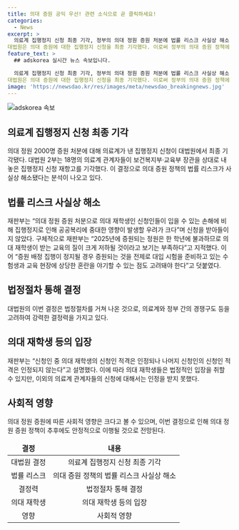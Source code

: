 ```yaml
---
title: 의대 증원 공익 우선! 관련 소식으로 곧 클릭하세요!
categories:
  - News
excerpt: >
  의료계 집행정지 신청 최종 기각, 정부의 의대 정원 증원 처분에 법률 리스크 사실상 해소
대법원은 의대 증원에 대한 집행정지 신청을 최종 기각했다. 이로써 정부의 의대 증원 정책에 대한 법률적인 리스크가 해소될 것으로 보인다. 대법원은 집행정지의 영향보다 의대 재학생 및 수험생들의 교육 혼란을 우려하여 신청을 받아들이지 않았다. 이에 따라 의료계의 의대 증원에 대한 이의는 법적인 측면에서 사실상 해결된 셈이다.
feature_text: >
  ## adskorea 실시간 뉴스 속보입니다.

  의료계 집행정지 신청 최종 기각, 정부의 의대 정원 증원 처분에 법률 리스크 사실상 해소
대법원은 의대 증원에 대한 집행정지 신청을 최종 기각했다. 이로써 정부의 의대 증원 정책에 대한 법률적인 리스크가 해소될 것으로 보인다. 대법원은 집행정지의 영향보다 의대 재학생 및 수험생들의 교육 혼란을 우려하여 신청을 받아들이지 않았다. 이에 따라 의료계의 의대 증원에 대한 이의는 법적인 측면에서 사실상 해결된 셈이다.
image: 'https://newsdao.kr/res/images/meta/newsdao_breakingnews.jpg'
---
```


<p><img src="https://newsdao.kr/res/images/meta/newsdao_breakingnews.jpg" alt="adskorea 속보" /></p>

<h2 data-ke-size="size26">의료계 집행정지 신청 최종 기각</h2>

<p data-ke-size="size16">의대 정원 2000명 증원 처분에 대해 의료계가 낸 집행정지 신청이 대법원에서 최종 기각됐다. 대법원 2부는 18명의 의료계 관계자들이 보건복지부·교육부 장관을 상대로 내 놓은 집행정지 신청 재항고를 기각했다. 이 결정으로 의대 증원 정책의 법률 리스크가 사실상 해소됐다는 분석이 나오고 있다.</p>

<h2 data-ke-size="size26">법률 리스크 사실상 해소</h2>

<p data-ke-size="size16">재판부는 “의대 정원 증원 처분으로 의대 재학생인 신청인들이 입을 수 있는 손해에 비해 집행정지로 인해 공공복리에 중대한 영향이 발생할 우려가 크다”며 신청을 받아들이지 않았다. 구체적으로 재판부는 “2025년에 증원되는 정원은 한 학년에 불과하므로 의대 재학생이 받는 교육의 질이 크게 저하될 것이라고 보기는 부족하다”고 지적했다. 이어 “증원 배정 집행이 정지될 경우 증원되는 것을 전제로 대입 시험을 준비하고 있는 수험생과 교육 현장에 상당한 혼란을 야기할 수 있는 점도 고려돼야 한다”고 덧붙였다.</p>

<h2 data-ke-size="size26">법정절차 통해 결정</h2>

<p data-ke-size="size16">대법원의 이번 결정은 법정절차를 거쳐 나온 것으로, 의료계와 정부 간의 경쟁구도 등을 고려하여 강력한 결정력을 가지고 있다.</p>

<h2 data-ke-size="size26">의대 재학생 등의 입장</h2>

<p data-ke-size="size16">재판부는 “신청인 중 의대 재학생의 신청인 적격은 인정되나 나머지 신청인의 신청인 적격은 인정되지 않는다”고 설명했다. 이에 따라 의대 재학생들은 법정적인 입장을 취할 수 있지만, 이외의 의료계 관계자들의 신청에 대해서는 인정을 받지 못했다.</p>

<h2 data-ke-size="size26">사회적 영향</h2>

<p data-ke-size="size16">의대 정원 증원에 따른 사회적 영향은 크다고 볼 수 있으며, 이번 결정으로 인해 의대 정원 증원 정책이 추후에도 안정적으로 이행될 것으로 전망된다. </p>

<table>
    <thead>
        <tr>
            <td style="text-align: center;"><b>결정</b></td>
            <td style="text-align: center;"><b>내용</b></td>
        </tr>
    </thead>
    <tbody>
        <tr>
            <td style="text-align: center;">대법원 결정</td>
            <td style="text-align: center;">의료계 집행정지 신청 최종 기각</td>
        </tr>
        <tr>
            <td style="text-align: center;">법률 리스크</td>
            <td style="text-align: center;">의대 증원 정책의 법률 리스크 사실상 해소</td>
        </tr>
        <tr>
            <td style="text-align: center;">결정력</td>
            <td style="text-align: center;">법정절차 통해 결정</td>
        </tr>
        <tr>
            <td style="text-align: center;">의대 재학생</td>
            <td style="text-align: center;">의대 재학생 등의 입장</td>
        </tr>
        <tr>
            <td style="text-align: center;">영향</td>
            <td style="text-align: center;">사회적 영향</td>
        </tr>
    </tbody>
</table>

<p data-ke-size="size16">&nbsp;</p>

